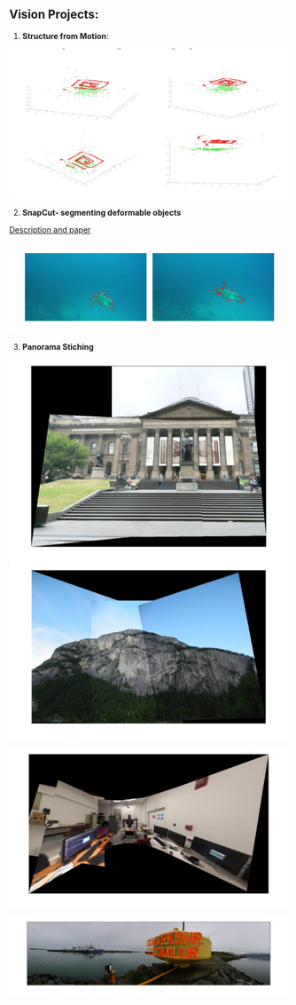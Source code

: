 ## Vision Projects:


1. **Structure from Motion**:


![image](StructureFromMotion/sfm.png)

2. **SnapCut- segmenting deformable objects**

[Description and paper](https://research.adobe.com/project/snapcut/)

![image](SnapCut/snapcut.png)


3. **Panorama Stiching**

![image](PanoStiching/set1pano.jpg)
![image](PanoStiching/set2pano.jpg)

![image](PanoStiching/set3pano.jpg)

![image](PanoStiching/test1pano.jpg)
